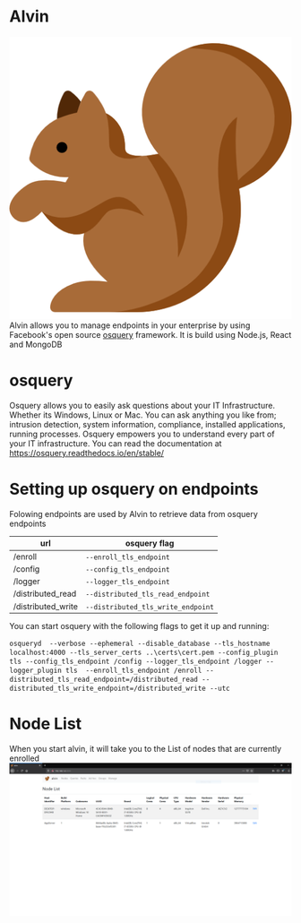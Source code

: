 # Alvin 
![Alvin](/frontend/src/logo.png)
Alvin allows you to manage endpoints in your enterprise by using Facebook's open source [osquery](https://osquery.io/) framework. It is build using Node.js, React and MongoDB 

# osquery 

Osquery allows you to easily ask questions about your IT Infrastructure. Whether its Windows, Linux or Mac. You can ask anything you like from; intrusion detection, system information, compliance, installed applications, running processes. Osquery empowers you to understand every part of your IT infrastructure. You can read the documentation at https://osquery.readthedocs.io/en/stable/

# Setting up osquery on endpoints

Folowing endpoints are used by Alvin to retrieve data from osquery endpoints

 url | osquery flag
-----|-------------------------------
 /enroll | `--enroll_tls_endpoint`
 /config | `--config_tls_endpoint`
 /logger | `--logger_tls_endpoint`
 /distributed_read | `--distributed_tls_read_endpoint`
 /distributed_write | `--distributed_tls_write_endpoint`
 
 
 You can start osquery with the following flags to get it up and running:
 ~~~
 osqueryd  --verbose --ephemeral --disable_database --tls_hostname localhost:4000 --tls_server_certs ..\certs\cert.pem --config_plugin tls --config_tls_endpoint /config --logger_tls_endpoint /logger --logger_plugin tls  --enroll_tls_endpoint /enroll --distributed_tls_read_endpoint=/distributed_read --distributed_tls_write_endpoint=/distributed_write --utc
 ~~~
 
 # Node List
 When you start alvin, it will take you to the List of nodes that are currently enrolled
 ![node_list](/images/node_list.png)
 
